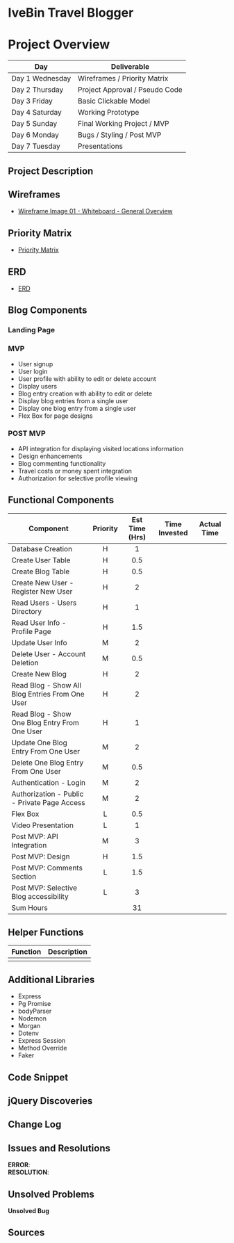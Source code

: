 # IveBin Travel Blogger

# Project Overview

| Day | Deliverable |
| ------------ | ------------- |
|   Day 1 Wednesday |   Wireframes / Priority Matrix    |
|   Day 2 Thursday  |   Project Approval / Pseudo Code  |
|   Day 3 Friday    |   Basic Clickable Model   |
|   Day 4 Saturday  |   Working Prototype   |
|   Day 5 Sunday    |   Final Working Project / MVP |
|   Day 6 Monday    |   Bugs / Styling / Post MVP   |
|   Day 7 Tuesday   |   Presentations   |

## Project Description


## Wireframes
* [Wireframe Image 01 - Whiteboard - General Overview](http://res.cloudinary.com/dk1cgfxkn/image/upload/v1524070206/Wire_Frame_001.jpg)


## Priority Matrix
* [Priority Matrix](https://res.cloudinary.com/dk1cgfxkn/image/upload/v1524073211/Priority_Matrix.jpg)

## ERD
* [ERD](https://res.cloudinary.com/dk1cgfxkn/image/upload/v1524083951/Project_2_ERD.jpg)

## Blog Components

### Landing Page


### MVP
*   User signup
*   User login
*   User profile with ability to edit or delete account
*   Display users
*   Blog entry creation with ability to edit or delete
*   Display blog entries from a single user
*   Display one blog entry from a single user
*   Flex Box for page designs

### POST MVP
*   API integration for displaying visited locations information
*   Design enhancements
*   Blog commenting functionality
*   Travel costs or money spent integration
*   Authorization for selective profile viewing


## Functional Components
|   Component   |   Priority    |   Est Time (Hrs)  |   Time Invested   |   Actual Time |
|   --- |   :---:   |   :---:   |   :---:   |   :---:   |
|   Database Creation   |   H   |   1   |       |       |
|   Create User Table   |   H   |   0.5 |       |       |
|   Create Blog Table   |   H   |   0.5 |       |       |
|   Create New User - Register New User |   H   |   2   |       |       |
|   Read Users - Users Directory    |   H   |   1   |       |       |
|   Read User Info - Profile Page   |   H   |   1.5 |       |       |
|   Update User Info    |   M   |   2   |       |       |
|   Delete User - Account Deletion  |   M   |   0.5 |       |       |
|   Create New Blog |   H   |   2   |       |       |
|   Read Blog - Show All Blog Entries From One User |   H   |   2   |       |       |
|   Read Blog - Show One Blog Entry From One User   |   H   |   1   |       |       |
|   Update One Blog Entry From One User |   M   |   2   |       |       |
|   Delete One Blog Entry From One User |   M   |   0.5 |       |       |
|   Authentication - Login  |   M   |   2   |       |       |
|   Authorization - Public - Private Page Access    |   M   |   2   |       |       |
|   Flex Box    |   L   |   0.5 |       |       |
|   Video Presentation  |   L   |   1   |       |       |
|   Post MVP: API Integration   |   M   |   3   |       |       |
|   Post MVP: Design    |   H   |   1.5 |       |       |
|   Post MVP: Comments Section  |   L   |   1.5 |       |       |
|   Post MVP: Selective Blog accessibility  |   L   |   3   |       |       |
|   Sum Hours   |       |   31  |       |       |

## Helper Functions

| Function | Description | 
| --- | :---: |  
|  |  |

## Additional Libraries

* Express
* Pg Promise
* bodyParser
* Nodemon
* Morgan
* Dotenv
* Express Session
* Method Override
* Faker

## Code Snippet


## jQuery Discoveries


## Change Log


## Issues and Resolutions

**ERROR**:                          
**RESOLUTION**: 

## Unsolved Problems

**Unsolved Bug**


## Sources


